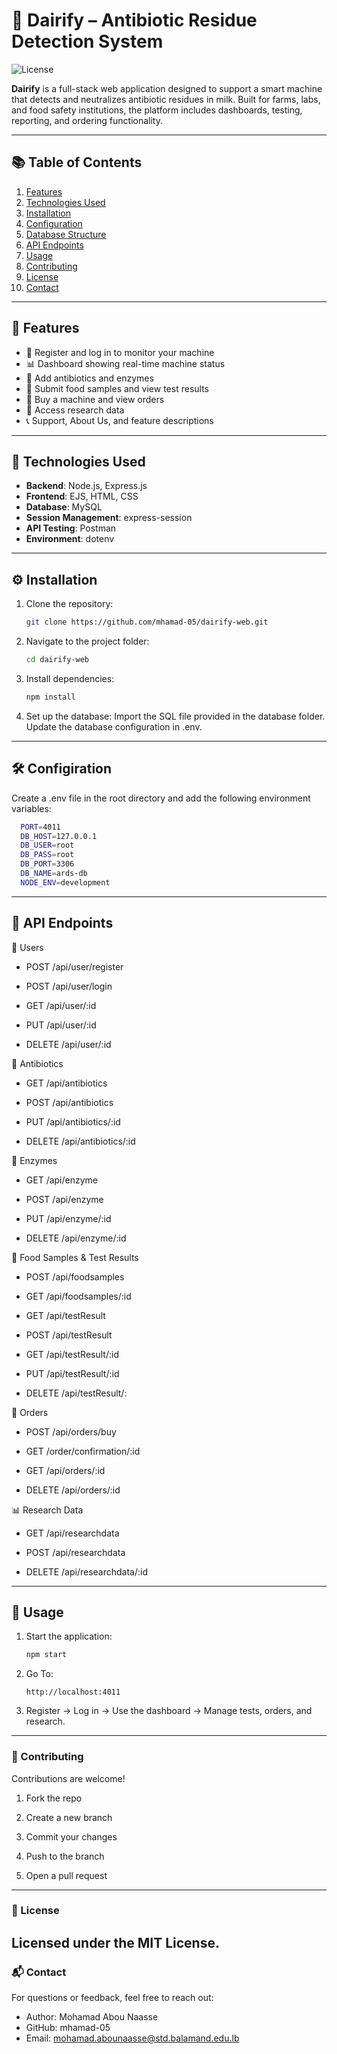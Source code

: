 # 🧪 Dairify – Antibiotic Residue Detection System

![License](https://img.shields.io/badge/license-MIT-green.svg)

**Dairify** is a full-stack web application designed to support a smart machine that detects and neutralizes antibiotic residues in milk. Built for farms, labs, and food safety institutions, the platform includes dashboards, testing, reporting, and ordering functionality.

---

## 📚 Table of Contents

1. [Features](#features)  
2. [Technologies Used](#technologies-used)  
3. [Installation](#installation)  
4. [Configuration](#configuration)  
5. [Database Structure](#database-structure)  
6. [API Endpoints](#api-endpoints)  
7. [Usage](#usage)  
8. [Contributing](#contributing)  
9. [License](#license)  
10. [Contact](#contact)

---

## 🌟 Features

- 🧪 Register and log in to monitor your machine
- 📊 Dashboard showing real-time machine status
- 💉 Add antibiotics and enzymes
- 🔬 Submit food samples and view test results
- 🧾 Buy a machine and view orders
- 🧠 Access research data
- 📞 Support, About Us, and feature descriptions

---

## 🧰 Technologies Used

- **Backend**: Node.js, Express.js  
- **Frontend**: EJS, HTML, CSS  
- **Database**: MySQL  
- **Session Management**: express-session  
- **API Testing**: Postman  
- **Environment**: dotenv  

---

## ⚙️ Installation

1. Clone the repository:

   ```bash
   git clone https://github.com/mhamad-05/dairify-web.git
2. Navigate to the project folder:
   ```bash
   cd dairify-web 
3. Install dependencies:
   ```bash
   npm install
4. Set up the database:
Import the SQL file provided in the database folder.
 Update the database configuration in .env.

---
 ## 🛠️ Configiration
 Create a .env file in the root directory and add the following environment variables:
  ```bash
    PORT=4011
    DB_HOST=127.0.0.1
    DB_USER=root
    DB_PASS=root
    DB_PORT=3306
    DB_NAME=ards-db
    NODE_ENV=development
```
---

## 📡  API Endpoints
🔐 Users
- POST /api/user/register

- POST /api/user/login

- GET /api/user/:id

- PUT /api/user/:id

- DELETE /api/user/:id

💊 Antibiotics
- GET /api/antibiotics

- POST /api/antibiotics

- PUT /api/antibiotics/:id

- DELETE /api/antibiotics/:id

🧬 Enzymes
- GET /api/enzyme

- POST /api/enzyme

- PUT /api/enzyme/:id

- DELETE /api/enzyme/:id

🧫 Food Samples & Test Results
- POST /api/foodsamples

- GET /api/foodsamples/:id

- GET /api/testResult

- POST /api/testResult

- GET /api/testResult/:id

- PUT /api/testResult/:id

- DELETE /api/testResult/:

🧾 Orders
- POST /api/orders/buy

- GET /order/confirmation/:id

- GET /api/orders/:id

- DELETE /api/orders/:id

📊 Research Data
- GET /api/researchdata

- POST /api/researchdata

- DELETE /api/researchdata/:id

---
## 🚀 Usage
1. Start the application:
   ```bash
   npm start
2. Go To:
   ```aurdino
   http://localhost:4011
3. Register → Log in → Use the dashboard → Manage tests, orders, and research.

---

### 🤝 Contributing
Contributions are welcome!

1. Fork the repo

2. Create a new branch

3. Commit your changes

4. Push to the branch

5. Open a pull request

---
### 📄 License
Licensed under the MIT License.
---
### 📬 Contact
For questions or feedback, feel free to reach out:

- Author: Mohamad Abou Naasse
- GitHub: mhamad-05
- Email: mohamad.abounaasse@std.balamand.edu.lb